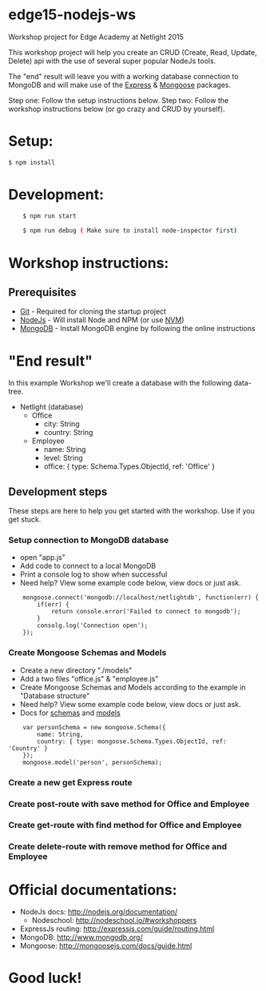 # edge15-nodejs-ws
Workshop project for Edge Academy at Netlight 2015

This workshop project will help you create an CRUD (Create, Read, Update, Delete) api with the use of several super popular NodeJs tools.

The "end" result will leave you with a working database connection to MongoDB and
will make use of the [Express] & [Mongoose] packages.

Step one: Follow the setup instructions below.
Step two: Follow the workshop instructions below (or go crazy and CRUD by yourself).

# Setup:

```sh
$ npm install
```

# Development:

```sh
    $ npm run start
    
    $ npm run debug ( Make sure to install node-inspector first)
```

# Workshop instructions:

## Prerequisites
* [Git](http://git-scm.com/downloads) - Required for cloning the startup project
* [NodeJs](http://nodejs.org/) - Will install Node and NPM (or use [NVM](https://github.com/creationix/nvm))
* [MongoDB](http://docs.mongodb.org/manual/installation/) - Install MongoDB engine by following the online instructions

# "End result"
In this example Workshop we'll create a database with the following data-tree.

- Netlight (database)
  - Office
    - city: String
    - country: String
  - Employee
    - name: String
    - level: String
    - office: { type: Schema.Types.ObjectId, ref: 'Office' }


## Development steps
These steps are here to help you get started with the workshop.
Use if you get stuck.

### Setup connection to MongoDB database
 - open "app.js"
 - Add code to connect to a local MongoDB
 - Print a console log to show when successful
 - Need help? View some example code below, view docs or just ask.
```
    mongoose.connect('mongodb://localhost/netlightdb', function(err) {
        if(err) {
            return console.error('Failed to connect to mongodb');
        }
        consolg.log('Connection open');
    });
```

### Create Mongoose Schemas and Models
 - Create a new directory "./models"
 - Add a two files "office.js" & "employee.js"
 - Create Mongoose Schemas and Models according to the example in "Database structure"
 - Need help? View some example code below, view docs or just ask.
 - Docs for [schemas](http://mongoosejs.com/docs/guide.html) and [models](http://mongoosejs.com/docs/models.html)
```
    var personSchema = new mongoose.Schema({
        name: String,
        country: { type: mongoose.Schema.Types.ObjectId, ref: 'Country' }
    });
    mongoose.model('person', personSchema);
```

### Create a new get Express route

### Create post-route with save method for Office and Employee

### Create get-route with find method for Office and Employee

### Create delete-route with remove method for Office and Employee

# Official documentations:
  - NodeJs docs: http://nodejs.org/documentation/
    - Nodeschool: http://nodeschool.io/#workshoppers
  - ExpressJs routing: http://expressjs.com/guide/routing.html
  - MongoDB: http://www.mongodb.org/
  - Mongoose: http://mongoosejs.com/docs/guide.html

# Good luck!

[mongoose]:http://mongoosejs.com/
[node.js]:http://nodejs.org
[express]:http://expressjs.com
